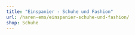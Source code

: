 ```yaml
---
title: "Einspanier - Schuhe und Fashion"
url: /haren-ems/einspanier-schuhe-und-fashion/
shop: Schuhe
---
```

